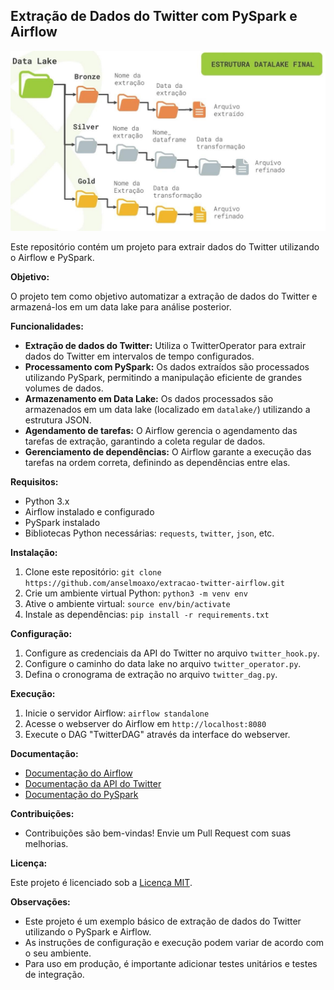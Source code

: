 ## Extração de Dados do Twitter com PySpark e Airflow

![Estrutura DataLake](imagens/data_LAKE.jpg)

Este repositório contém um projeto para extrair dados do Twitter utilizando o Airflow e PySpark.

**Objetivo:**

O projeto tem como objetivo automatizar a extração de dados do Twitter e armazená-los em um data lake para análise posterior.

**Funcionalidades:**

- **Extração de dados do Twitter:** Utiliza o TwitterOperator para extrair dados do Twitter em intervalos de tempo configurados.
- **Processamento com PySpark:** Os dados extraídos são processados utilizando PySpark, permitindo a manipulação eficiente de grandes volumes de dados.
- **Armazenamento em Data Lake:** Os dados processados são armazenados em um data lake (localizado em `datalake/`) utilizando a estrutura JSON.
- **Agendamento de tarefas:** O Airflow gerencia o agendamento das tarefas de extração, garantindo a coleta regular de dados.
- **Gerenciamento de dependências:** O Airflow garante a execução das tarefas na ordem correta, definindo as dependências entre elas.

**Requisitos:**

- Python 3.x
- Airflow instalado e configurado
- PySpark instalado
- Bibliotecas Python necessárias: `requests`, `twitter`, `json`, etc.

**Instalação:**

1. Clone este repositório: `git clone https://github.com/anselmoaxo/extracao-twitter-airflow.git`
2. Crie um ambiente virtual Python: `python3 -m venv env`
3. Ative o ambiente virtual: `source env/bin/activate`
4. Instale as dependências: `pip install -r requirements.txt`

**Configuração:**

1. Configure as credenciais da API do Twitter no arquivo `twitter_hook.py`.
2. Configure o caminho do data lake no arquivo `twitter_operator.py`.
3. Defina o cronograma de extração no arquivo `twitter_dag.py`.

**Execução:**

1. Inicie o servidor Airflow: `airflow standalone`
2. Acesse o webserver do Airflow em `http://localhost:8080`
3. Execute o DAG "TwitterDAG" através da interface do webserver.

**Documentação:**

- [Documentação do Airflow](https://airflow.apache.org/docs/stable/)
- [Documentação da API do Twitter](https://developer.twitter.com/en/docs/twitter-api)
- [Documentação do PySpark](https://spark.apache.org/docs/latest/api/python/)

**Contribuições:**

- Contribuições são bem-vindas! Envie um Pull Request com suas melhorias.

**Licença:**

Este projeto é licenciado sob a [Licença MIT](LICENSE).

**Observações:**

- Este projeto é um exemplo básico de extração de dados do Twitter utilizando o PySpark e Airflow.
- As instruções de configuração e execução podem variar de acordo com o seu ambiente.
- Para uso em produção, é importante adicionar testes unitários e testes de integração.
